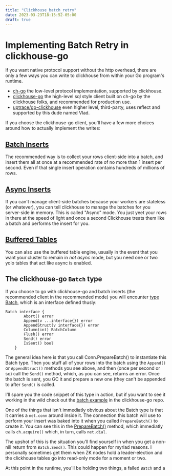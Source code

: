```yaml
---
title: "Clickhouse_batch_retry"
date: 2023-03-23T18:15:52-05:00
draft: true
---
```


# Implementing Batch Retry in clickhouse-go

If you want native protocol support without the http overhead, there are only a few ways you can write to clickhouse from within your Go program's runtime. 

 * [ch-go](https://github.com/ClickHouse/ch-go) the low-level protocol implementation, supported by clickhouse.
 * [clickhouse-go](https://github.com/ClickHouse/clickhouse-go) the high-level sql style client built on ch-go by the clickhouse folks, and recommended for production use.
 * [uptrace/go-clickhouse](https://github.com/uptrace/go-clickhouse) even higher level, third-party, uses reflect and supported by this dude named Vlad. 

If you choose the clickhouse-go client, you'll have a few more choices around how to actually implement the writes: 

## [Batch Inserts](https://clickhouse.com/docs/en/cloud/bestpractices/bulk-inserts)
The recommended way is to collect your rows client-side into a batch, and insert them all at once at a recommended rate of no more than 1 insert per second. Even if that single insert operation contains hundreds of millions of rows.

## [Async Inserts](https://clickhouse.com/docs/en/optimize/asynchronous-inserts)
If you can't manage client-side batches because your workers are stateless (or whatever), you can tell clickhouse to manage the batches for you server-side in memory. This is called "Async" mode. You just yeet your rows in there at the speed of light and once a second Clickhouse treats them like a batch and performs the insert for you.

## [Buffered Tables](https://clickhouse.com/docs/en/engines/table-engines/special/buffer)
You can also use the buffered table engine, usually in the event that you want your cluster to remain in _not async_ mode, but you need one or two yolo tables that act like async is enabled.

## The clickhouse-go `Batch` type
If you choose to go with clickhouse-go and batch inserts (the recommended client in the recommended mode) you will encounter [type Batch](https://github.com/ClickHouse/clickhouse-go/blob/main/lib/driver/driver.go#L79), which is an interface defined thusly:

```
Batch interface {
		Abort() error
		Append(v ...interface{}) error
		AppendStruct(v interface{}) error
		Column(int) BatchColumn
		Flush() error
		Send() error
		IsSent() bool
	}
```

The general idea here is that you call Conn.PrepareBatch() to instantiate this Batch type. Then you stuff all of your rows into the batch using the `Append()` or `AppendStruct()` methods you see above, and then (once per second or so) call the `Send()` method, which, as you can see, returns an error. Once the batch is sent, you GC it and prepare a new one (they can't be appended to after `Send()` is called.

I'll spare you the code snippet of this type in action, but if you want to see it working in the wild check out the [batch example](https://github.com/ClickHouse/clickhouse-go/blob/main/examples/clickhouse_api/batch.go) in the clickhouse-go repo.

One of the things that isn't immediatly obvious about the Batch type is that it carries a `net.conn` around inside it. The connection this batch will use to perform your insert was baked into it when you called `PrepareBatch()` to create it. You can see this in the [PrepareBatch()](https://github.com/ClickHouse/clickhouse-go/blob/main/clickhouse.go#LL150) method, which immediatly calls `ch.acquire()` which, in turn, calls `net.dial`.

The upshot of this is the situation you'll find yourself in when you get a non-nill return from `Batch.Send()`. This could happen for myriad reasons. I personally sometimes get them when ZK nodes hold a leader-election and the clickhouse tables go into read-only mode for a moment or two. 

At this point in the runtime, you'll be holding two things, a failed `Batch` and a 
